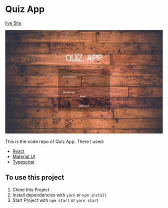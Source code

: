 # Quiz App
 
[live Site](https://a-quiz-appp.netlify.app/)

![Quiz App](/src/preview.png)

This is the code repo of Quiz App. There I used:
  * [React](https://reactjs.org)
  * [Material UI](https://material-ui.com/)
  * [Typescript](https://www.typescriptlang.org)

## To use this project
  1. Clone this Project
  2. Install dependencies with `yarn` or `npm install`
  3. Start Project with `npm start` or `yarn start`
